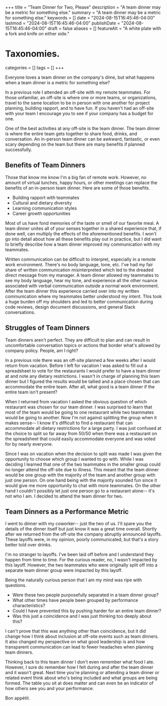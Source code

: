 +++
title       = "Team Dinner for Two, Please"
description = "A team dinner may be a metric for something else."
summary     = "A team dinner may be a metric for something else."
keywords    = []
date        = "2024-08-15T16:45:46-04:00"
lastmod     = "2024-08-15T16:45:46-04:00"
publishDate = "2024-08-15T16:45:46-04:00"
draft       = false
aliases     = []
featureAlt  = "A white plate with a fork and knife on either side."

# Taxonomies.
categories = []
tags       = []
+++

Everyone loves a team dinner on the company's dime, but what happens when a
team dinner is a metric for something else?

In a previous role I attended an off-site with my remote teammates. For those
unfamiliar, an off-site is where one or more teams, or organizations, travel to
the same location to be in person with one another for project planning,
building rapport, and to have fun. If you haven't had an off-site with your
team I encourage you to see if your company has a budget for one.

One of the best activities at any off-site is the team dinner. The team dinner
is where the entire team gets together to share food, drinks, and conversation.
An in-person team dinner can be awkward, fantastic, or even scary depending on
the team but there are many benefits if planned successfully.

## Benefits of Team Dinners

Those that know me know I'm a big fan of remote work. However, no amount of
virtual lunches, happy hours, or other meetings can replace the benefits of an
in-person team dinner. Here are some of those benefits.

- Building rapport with teammates
- Cultural and dietary diversity
- Learning communication styles
- Career growth opportunities

Most of us have fond memories of the taste or smell of our favorite meal. A
team dinner unites all of your senses together in a shared experience that, if
done well, can multiply the effects of the aforementioned benefits. I won't go
into detail about how all these benefits play out in practice, but I did want
to briefly describe how a team dinner improved my communication with my
teammates.

Written communication can be difficult to interpret, especially in a remote
work environment. There's no body language, tone, etc. I've had my fair share
of written communication misinterpreted which led to the dreaded direct message
from my manager. A team dinner allowed my teammates to see my body language,
hear my tone, and experience all the other nuance associated with verbal
communication outside a normal work environment. After the team dinner this
experience carried over into my written communication where my teammates better
understood my intent. This took a huge burden off my shoulders and led to
better communication during code reviews, design document discussions, and
general Slack conversations.

## Struggles of Team Dinners

Team dinners aren't perfect. They are difficult to plan and can result in
uncomfortable conversation topics or actions that border what's allowed by
company policy. People, am I right?

In a previous role there was an off-site planned a few weeks after I would
return from vacation. Before I left for vacation I was asked to fill out a
spreadsheet to vote for the restaurants I would prefer to have a team dinner at
and note any dietary restrictions. I wasn't in charge of planning this team
dinner but I figured the results would be tallied and a place chosen that can
accommodate the entire team. After all, what good is a team dinner if the
entire team isn't present?

When I returned from vacation I asked the obvious question of which restaurant
was chosen for our team dinner. I was surprised to learn that most of the team
would be going to one restaurant while two teammates would be going to another.
Now I'm not against splitting the group when it makes sense-- I know it's
difficult to find a restaurant that can accommodate all dietary restrictions
for a large party. I was just confused at the choice to split so far away from
50/50 when there was a restaurant on the spreadsheet that could easily
accommodate everyone and was voted for by nearly everyone.

Since I was on vacation when the decision to split was made I was given the
opportunity to choose which group I wanted to go with. While I was deciding I
learned that one of the two teammates in the smaller group could no longer
attend the off-site due to illness. This meant that the team dinner would be
one group with the majority of the team and another group with just one person.
On one hand being with the majority sounded fun since it would give me more
opportunity to chat with more teammates. On the other hand I couldn't possibly
let just one person go to a restaurant alone-- it's not who I am. I decided to
attend the team dinner for two.

## Team Dinners as a Performance Metric

I went to dinner with my coworker-- just the two of us. I'll spare you the
details of the dinner itself but just know it was a great time overall. Shortly
after we returned from the off-site the company abruptly announced layoffs.
These layoffs were, in my opinion, poorly communicated, but that's a story
better told over drinks.

I'm no stranger to layoffs. I've been laid off before and I understand they
happen from time to time. For the curious reader, no, I wasn't impacted by this
layoff. However, the two teammates who were originally split off into a
separate team dinner group were impacted by this layoff.

Being the naturally curious person that I am my mind was ripe with questions.

- Were these two people purposefully separated in a team dinner group?
- What other times have people been grouped by performance characteristics?
- Could I have prevented this by pushing harder for an entire team dinner?
- Was this just a coincidence and I was just thinking too deeply about this?

I can't prove that this was anything other than coincidence, but it did change
how I think about inclusion at off-site events such as team dinners. It also
changed my perspective on what good leadership is and how transparent
communication can lead to fewer headaches when planning team dinners.

Thinking back to this team dinner I don't even remember what food I ate.
However, I sure do remember how I felt during and after the team dinner and it
wasn't great. Next time you're planning or attending a team dinner or related
event think about who's being included and what groups are being formed. The
table you sit at does matter and can even be an indicator of how others see you
and your performance.

Bon appétit.
